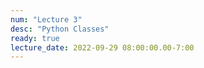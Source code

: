 ```yaml
---
num: "Lecture 3"
desc: "Python Classes"
ready: true
lecture_date: 2022-09-29 08:00:00.00-7:00
---
```

